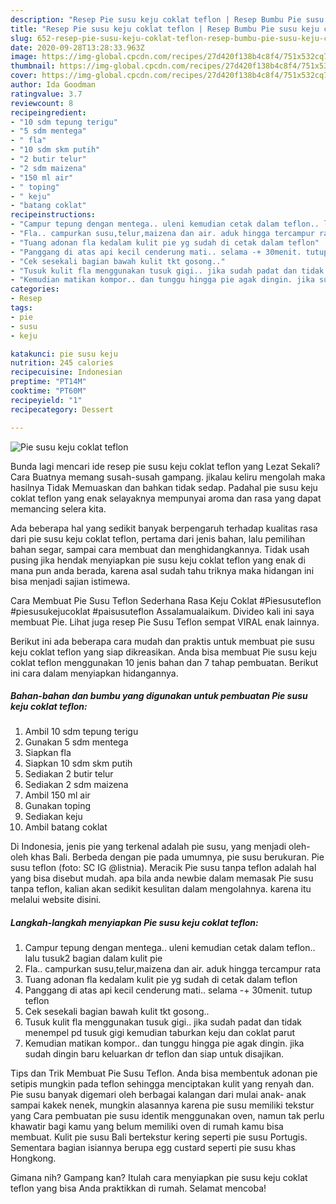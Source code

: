 ```yaml
---
description: "Resep Pie susu keju coklat teflon | Resep Bumbu Pie susu keju coklat teflon Yang Enak dan Simpel"
title: "Resep Pie susu keju coklat teflon | Resep Bumbu Pie susu keju coklat teflon Yang Enak dan Simpel"
slug: 652-resep-pie-susu-keju-coklat-teflon-resep-bumbu-pie-susu-keju-coklat-teflon-yang-enak-dan-simpel
date: 2020-09-28T13:28:33.963Z
image: https://img-global.cpcdn.com/recipes/27d420f138b4c8f4/751x532cq70/pie-susu-keju-coklat-teflon-foto-resep-utama.jpg
thumbnail: https://img-global.cpcdn.com/recipes/27d420f138b4c8f4/751x532cq70/pie-susu-keju-coklat-teflon-foto-resep-utama.jpg
cover: https://img-global.cpcdn.com/recipes/27d420f138b4c8f4/751x532cq70/pie-susu-keju-coklat-teflon-foto-resep-utama.jpg
author: Ida Goodman
ratingvalue: 3.7
reviewcount: 8
recipeingredient:
- "10 sdm tepung terigu"
- "5 sdm mentega"
- " fla"
- "10 sdm skm putih"
- "2 butir telur"
- "2 sdm maizena"
- "150 ml air"
- " toping"
- " keju"
- "batang coklat"
recipeinstructions:
- "Campur tepung dengan mentega.. uleni kemudian cetak dalam teflon.. lalu tusuk2 bagian dalam kulit pie"
- "Fla.. campurkan susu,telur,maizena dan air. aduk hingga tercampur rata"
- "Tuang adonan fla kedalam kulit pie yg sudah di cetak dalam teflon"
- "Panggang di atas api kecil cenderung mati.. selama -+ 30menit. tutup teflon"
- "Cek sesekali bagian bawah kulit tkt gosong.."
- "Tusuk kulit fla menggunakan tusuk gigi.. jika sudah padat dan tidak menempel pd tusuk gigi kemudian taburkan keju dan coklat parut"
- "Kemudian matikan kompor.. dan tunggu hingga pie agak dingin. jika sudah dingin baru keluarkan dr teflon dan siap untuk disajikan."
categories:
- Resep
tags:
- pie
- susu
- keju

katakunci: pie susu keju 
nutrition: 245 calories
recipecuisine: Indonesian
preptime: "PT14M"
cooktime: "PT60M"
recipeyield: "1"
recipecategory: Dessert

---
```



![Pie susu keju coklat teflon](https://img-global.cpcdn.com/recipes/27d420f138b4c8f4/751x532cq70/pie-susu-keju-coklat-teflon-foto-resep-utama.jpg)

Bunda lagi mencari ide resep pie susu keju coklat teflon yang Lezat Sekali? Cara Buatnya memang susah-susah gampang. jikalau keliru mengolah maka hasilnya Tidak Memuaskan dan bahkan tidak sedap. Padahal pie susu keju coklat teflon yang enak selayaknya mempunyai aroma dan rasa yang dapat memancing selera kita.

Ada beberapa hal yang sedikit banyak berpengaruh terhadap kualitas rasa dari pie susu keju coklat teflon, pertama dari jenis bahan, lalu pemilihan bahan segar, sampai cara membuat dan menghidangkannya. Tidak usah pusing jika hendak menyiapkan pie susu keju coklat teflon yang enak di mana pun anda berada, karena asal sudah tahu triknya maka hidangan ini bisa menjadi sajian istimewa.

Cara Membuat Pie Susu Teflon Sederhana Rasa Keju Coklat #Piesusuteflon #piesusukejucoklat #paisusuteflon Assalamualaikum. Divideo kali ini saya membuat Pie. Lihat juga resep Pie Susu Teflon sempat VIRAL enak lainnya.


Berikut ini ada beberapa cara mudah dan praktis untuk membuat pie susu keju coklat teflon yang siap dikreasikan. Anda bisa membuat Pie susu keju coklat teflon menggunakan 10 jenis bahan dan 7 tahap pembuatan. Berikut ini cara dalam menyiapkan hidangannya.

<!--inarticleads1-->

##### Bahan-bahan dan bumbu yang digunakan untuk pembuatan Pie susu keju coklat teflon:

1. Ambil 10 sdm tepung terigu
1. Gunakan 5 sdm mentega
1. Siapkan  fla
1. Siapkan 10 sdm skm putih
1. Sediakan 2 butir telur
1. Sediakan 2 sdm maizena
1. Ambil 150 ml air
1. Gunakan  toping
1. Sediakan  keju
1. Ambil batang coklat


Di Indonesia, jenis pie yang terkenal adalah pie susu, yang menjadi oleh-oleh khas Bali. Berbeda dengan pie pada umumnya, pie susu berukuran. Pie susu teflon (foto: SC IG @listnia). Meracik Pie susu tanpa teflon adalah hal yang bisa disebut mudah. apa bila anda newbie dalam memasak Pie susu tanpa teflon, kalian akan sedikit kesulitan dalam mengolahnya. karena itu melalui website disini. 

<!--inarticleads2-->

##### Langkah-langkah menyiapkan Pie susu keju coklat teflon:

1. Campur tepung dengan mentega.. uleni kemudian cetak dalam teflon.. lalu tusuk2 bagian dalam kulit pie
1. Fla.. campurkan susu,telur,maizena dan air. aduk hingga tercampur rata
1. Tuang adonan fla kedalam kulit pie yg sudah di cetak dalam teflon
1. Panggang di atas api kecil cenderung mati.. selama -+ 30menit. tutup teflon
1. Cek sesekali bagian bawah kulit tkt gosong..
1. Tusuk kulit fla menggunakan tusuk gigi.. jika sudah padat dan tidak menempel pd tusuk gigi kemudian taburkan keju dan coklat parut
1. Kemudian matikan kompor.. dan tunggu hingga pie agak dingin. jika sudah dingin baru keluarkan dr teflon dan siap untuk disajikan.


Tips dan Trik Membuat Pie Susu Teflon. Anda bisa membentuk adonan pie setipis mungkin pada teflon sehingga menciptakan kulit yang renyah dan. Pie susu banyak digemari oleh berbagai kalangan dari mulai anak- anak sampai kakek nenek, mungkin alasannya karena pie susu memiliki tekstur yang Cara pembuatan pie susu identik menggunakan oven, namun tak perlu khawatir bagi kamu yang belum memiliki oven di rumah kamu bisa membuat. Kulit pie susu Bali bertekstur kering seperti pie susu Portugis. Sementara bagian isiannya berupa egg custard seperti pie susu khas Hongkong. 

Gimana nih? Gampang kan? Itulah cara menyiapkan pie susu keju coklat teflon yang bisa Anda praktikkan di rumah. Selamat mencoba!
